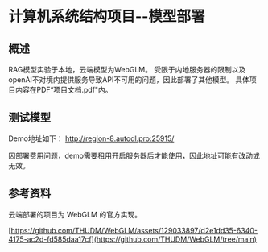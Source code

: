 <h1>计算机系统结构项目--模型部署</h1>

## 概述

RAG模型实验于本地，云端模型为WebGLM。
受限于内地服务器的限制以及openAI不对境内提供服务导致API不可用的问题，因此部署了其他模型。
具体项目内容在PDF“项目文档.pdf"内。

## 测试模型
Demo地址如下：
http://region-8.autodl.pro:25915/

因部署费用问题，demo需要租用开启服务器后才能使用，因此地址可能有改动或无效。

## 参考资料
云端部署的项目为 WebGLM 的官方实现。

[https://github.com/THUDM/WebGLM/assets/129033897/d2e1dd35-6340-4175-ac2d-fd585daa17cf](https://github.com/THUDM/WebGLM/tree/main)
